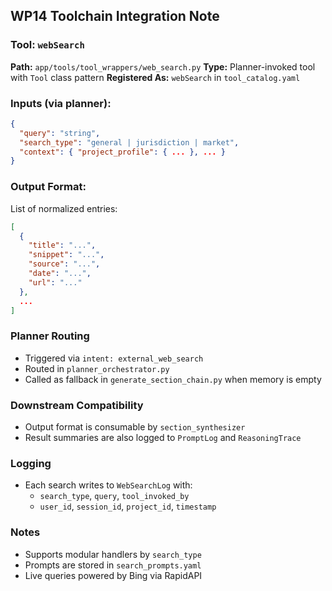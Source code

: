 ## WP14 Toolchain Integration Note

### Tool: `webSearch`

**Path:** `app/tools/tool_wrappers/web_search.py`
**Type:** Planner-invoked tool with `Tool` class pattern
**Registered As:** `webSearch` in `tool_catalog.yaml`

### Inputs (via planner):
```json
{
  "query": "string",
  "search_type": "general | jurisdiction | market",
  "context": { "project_profile": { ... }, ... }
}
```

### Output Format:
List of normalized entries:
```json
[
  {
    "title": "...",
    "snippet": "...",
    "source": "...",
    "date": "...",
    "url": "..."
  },
  ...
]
```

### Planner Routing
- Triggered via `intent: external_web_search`
- Routed in `planner_orchestrator.py`
- Called as fallback in `generate_section_chain.py` when memory is empty

### Downstream Compatibility
- Output format is consumable by `section_synthesizer`
- Result summaries are also logged to `PromptLog` and `ReasoningTrace`

### Logging
- Each search writes to `WebSearchLog` with:
  - `search_type`, `query`, `tool_invoked_by`
  - `user_id`, `session_id`, `project_id`, `timestamp`

### Notes
- Supports modular handlers by `search_type`
- Prompts are stored in `search_prompts.yaml`
- Live queries powered by Bing via RapidAPI